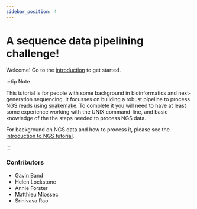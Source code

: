 ```yaml
---
sidebar_position: 4
---
```


# A sequence data pipelining challenge!

Welcome!  Go to the [introduction](./Introduction.md) to get started.

:::tip Note

This tutorial is for people with some background in bioinformatics and next-generation sequencing.
It focusses on building a robust pipeline to process NGS reads using
[snakemake](https://snakemake.readthedocs.io/en/stable/). To complete it you will need to have at
least some experience working with the UNIX command-line, and basic knowledge of the the steps
needed to process NGS data.

For background on NGS data and how to process it, please see the
[introduction to NGS
tutorial](/sequence_data_analysis/introduction_to_next_generation_sequencing_data_analysis/).

:::

### Contributors

* Gavin Band
* Helen Lockstone
* Annie Forster
* Matthieu Miossec
* Srinivasa Rao
